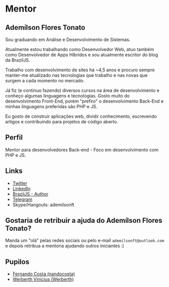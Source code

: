 # Mentor

## Ademílson Flores Tonato

Sou graduando em Análise e Desenvolvimento de Sistemas.

Atualmente estou trabalhando como Desenvolvedor Web, atuo também como Desenvolvedor de Apps Híbridos e sou atualmente escritor do blog da BrazilJS.

Trabalho com desenvolvimento de sites há ~4,5 anos e procuro sempre manter-me atualizado nas tecnologias que trabalho e nas novas que surgem a cada momento no mercado.

Já fiz (e continuo fazendo) diversos cursos na área de desenvolvimento e conheço algumas linguagens e tecnologias. Gosto muito do desenvolvimento Front-End, porém "prefiro" o desenvolvimento Back-End e minhas linguagens preferidas são PHP e JS.

Eu gosto de construir aplicações web, dividir conhecimento, escrevendo artigos e contribuindo para projetos de código aberto.

## Perfil

Mentor para desenvolvedores Back-end - Foco em desenvolvimento com PHP e JS.

## Links

- [Twitter](https://twitter.com/ftonato)
- [LinkedIn](https://www.linkedin.com/in/ftonato/)
- [BrazilJS - Author](https://braziljs.org/blog/author/ademilson-f-tonato/)
- [Telegram](https://web.telegram.org/#/im?p=@ftonato)
- Skype/Hangouts: ademilsonft

## Gostaria de retribuir a ajuda do Ademílson Flores Tonato?

Manda um "olá" pelas redes sociais ou pelo e-mail `ademilsonft@outlook.com` e depois retribua a mentoria ajudando outros iniciantes :)

## Pupilos

- [Fernando Costa (nandocosta)](/profiles/pupils/profiles/FernandoCosta.md)
- [Werberth Vinícius (Werberth)](/profiles/pupils/profiles/WerberthVinicius.md)
